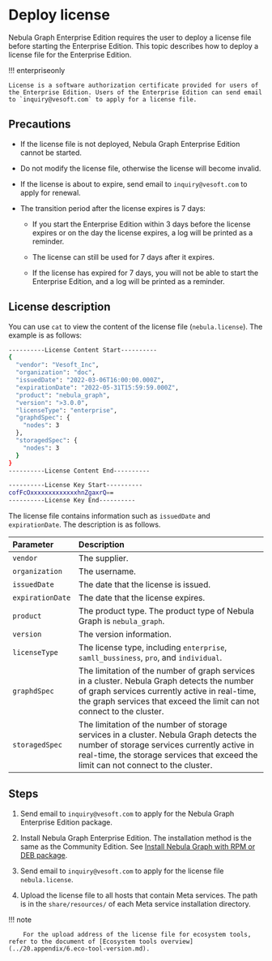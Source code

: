 # Deploy license

Nebula Graph Enterprise Edition requires the user to deploy a license file before starting the Enterprise Edition. This topic describes how to deploy a license file for the Enterprise Edition.

!!! enterpriseonly

    License is a software authorization certificate provided for users of the Enterprise Edition. Users of the Enterprise Edition can send email to `inquiry@vesoft.com` to apply for a license file.

## Precautions

- If the license file is not deployed, Nebula Graph Enterprise Edition cannot be started.

- Do not modify the license file, otherwise the license will become invalid.

- If the license is about to expire, send email to `inquiry@vesoft.com` to apply for renewal.

- The transition period after the license expires is 7 days:

  - If you start the Enterprise Edition within 3 days before the license expires or on the day the license expires, a log will be printed as a reminder.

  - The license can still be used for 7 days after it expires.

  - If the license has expired for 7 days, you will not be able to start the Enterprise Edition, and a log will be printed as a reminder.

## License description

You can use `cat` to view the content of the license file (`nebula.license`). The example is as follows:

```bash
----------License Content Start----------
{
  "vendor": "Vesoft_Inc",
  "organization": "doc",
  "issuedDate": "2022-03-06T16:00:00.000Z",
  "expirationDate": "2022-05-31T15:59:59.000Z",
  "product": "nebula_graph",
  "version": ">3.0.0",
  "licenseType": "enterprise",
  "graphdSpec": {
    "nodes": 3
  },
  "storagedSpec": {
    "nodes": 3
  }
}
----------License Content End----------

----------License Key Start----------
cofFcOxxxxxxxxxxxxxhnZgaxrQ==
----------License Key End----------
```

The license file contains information such as `issuedDate` and `expirationDate`. The description is as follows.

|Parameter|Description|
|:---|:---|
|`vendor`|The supplier.|
|`organization`|The username.|
|`issuedDate`|The date that the license is issued. |
|`expirationDate`|The date that the license expires.|
|`product`|The product type. The product type of Nebula Graph is `nebula_graph`.|
|`version`|The version information.|
|`licenseType`|The license type, including `enterprise`, `samll_bussiness`, `pro`, and `individual`. |
|`graphdSpec`| The limitation of the number of graph services in a cluster. Nebula Graph detects the number of graph services currently active in real-time, the graph services that exceed the limit can not connect to the cluster. |
|`storagedSpec`| The limitation of the number of storage services in a cluster. Nebula Graph detects the number of storage services currently active in real-time, the storage services that exceed the limit can not connect to the cluster. |

## Steps

1. Send email to `inquiry@vesoft.com` to apply for the Nebula Graph Enterprise Edition package.

2. Install Nebula Graph Enterprise Edition. The installation method is the same as the Community Edition. See [Install Nebula Graph with RPM or DEB package](2.compile-and-install-nebula-graph/2.install-nebula-graph-by-rpm-or-deb.md).

3. Send email to `inquiry@vesoft.com` to apply for the license file `nebula.license`.

4. Upload the license file to all hosts that contain Meta services. The path is in the `share/resources/` of each Meta service installation directory.

  !!! note

        For the upload address of the license file for ecosystem tools, refer to the document of [Ecosystem tools overview](../20.appendix/6.eco-tool-version.md).
